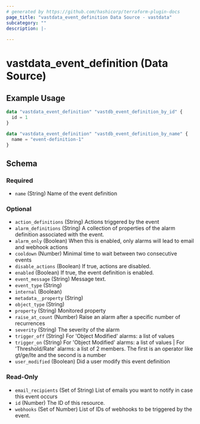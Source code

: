 ```yaml
---
# generated by https://github.com/hashicorp/terraform-plugin-docs
page_title: "vastdata_event_definition Data Source - vastdata"
subcategory: ""
description: |-
  
---
```


# vastdata_event_definition (Data Source)



## Example Usage

```terraform
data "vastdata_event_definition" "vastdb_event_definition_by_id" {
  id = 1
}

data "vastdata_event_definition" "vastdb_event_definition_by_name" {
  name = "event-definition-1"
}
```

<!-- schema generated by tfplugindocs -->
## Schema

### Required

- `name` (String) Name of the event definition

### Optional

- `action_definitions` (String) Actions triggered by the event
- `alarm_definitions` (String) A collection of properties of the alarm definition associated with the event.
- `alarm_only` (Boolean) When this is enabled, only alarms will lead to email and webhook actions
- `cooldown` (Number) Minimal time to wait between two consecutive events
- `disable_actions` (Boolean) If true, actions are disabled.
- `enabled` (Boolean) If true, the event definition is enabled.
- `event_message` (String) Message text.
- `event_type` (String)
- `internal` (Boolean)
- `metadata__property` (String)
- `object_type` (String)
- `property` (String) Monitored property
- `raise_at_count` (Number) Raise an alarm after a specific number of recurrences
- `severity` (String) The severity of the alarm
- `trigger_off` (String) For 'Object Modified' alarms: a list of values
- `trigger_on` (String) For 'Object Modified' alarms: a list of values | For 'Threshold/Rate' alarms: a list of 2 members. The first is an operator like gt/ge/lte and the second is a number
- `user_modified` (Boolean) Did a user modify this event definition

### Read-Only

- `email_recipients` (Set of String) List of emails you want to notify in case this event occurs
- `id` (Number) The ID of this resource.
- `webhooks` (Set of Number) List of IDs of webhooks to be triggered by the event.
